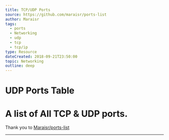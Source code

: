```yaml
---
title: TCP/UDP Ports
source: https://github.com/maraisr/ports-list
author: Maraisr
tags:
  - ports
  - Networking
  - udp
  - tcp
  - tcp/ip
type: Resource
dateCreated: 2018-09-21T23:50:00
topic: Networking
outline: deep
---
```

<script setup lang="ts">
import SearchTable from '@theme/components/Projects/SearchTable.vue';
import { UDPTable } from '../links';
</script>

# UDP Ports Table

# A list of All TCP & UDP ports.

Thank you to [Maraisr/ports-list](https://github.com/maraisr/ports-list)

---
<SearchTable :json="UDPTable" />
